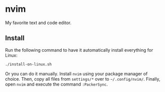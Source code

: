 # nvim

My favorite text and code editor.

## Install

Run the following command to have it automatically install everything for Linux:

```bash
./install-on-linux.sh
```

Or you can do it manually. Install `nvim` using your package manager of choice.
Then, copy all files from `settings/*` over to `~/.config/nvim/`.
Finally, open `nvim` and execute the command `:PackerSync`.
